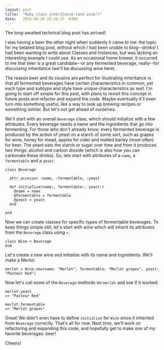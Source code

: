 ```yaml
---
layout: post
title:  "Ruby class inheritance (and wine!)"
date:   2016-08-24 22:26:27 -0400
---
```



The long-awaited technical blog post has arrived! 

I was having a beer the other night when suddenly it came to me: the topic for my belated blog post, without which I had been unable to blog--drinks! I had been wanting to write about Classes and Instances, but was lacking an interesting example I could use. As an occasional home brewer, it occurred to me that beer is a great candidate--or any fermented beverage, really--for discussing inheritance (we'll be discussing wine here).

The reason beer and its cousins are perfect for illustrating inheritance is that all fermented beverages have certain characteristics in common, yet each type and subtype and style have unique characteristics as well. I'm going to start off simple for this post, with plans to revisit this concept in future posts and refactor and expand the code. Maybe eventually it'll even turn into something useful, like a way to look up brewing recipes or something similar. But let's not get ahead of ourselves.

We'll start with an overall ```Beverage``` class, which should initialize with a few attributes. Every beverage needs a name and the ingredients that go into fermenting. For those who don't already know, every fermented beverage is produced by the action of yeast on a starch of some sort, such as grapes for wine, honey for mead, apples for cider and malted barley (most often) for beer. The yeast eats the starch or sugar over time and from it produces two things: alcohol and carbon dioxide (which is also how you can carbonate these drinks). So, lets start with attributes of a ```name```, a ```fermentable``` and a ```yeast```.

```
class Beverage

  attr_accessor :name, :fermentable, :yeast

  def initialize(name:, fermentable:, yeast:)
    @name = name
    @fermentable = fermentable
    @yeast = yeast
  end
	
end
```

Now we can create classes for specific types of fermentable beverages. To keep things simple still, let's start with wine which will inherit its attributes from the ```Beverage``` class using ```<```.

```
class Wine < Beverage
end
```

Let's create a new wine and initialize with its name and ingredients. We'll make a Merlot:

```
merlot = Wine.new(name: "Merlot", fermentable: "Merlot grapes", yeast: "Pasteur Red")
```

Now let's call some of the ```Beverage``` methods on ```merlot``` and see if it worked:

```
merlot.yeast
=> "Pasteur Red"

merlot.fermentable
=> "Merlot grapes"
```

Great! We didn't even have to define ```initialize``` for ```Wine``` since it inherited from ```Beverage``` correctly. That's all for now. Next time, we'll work on refactoring and expanding this code, and hopefully get to make one of my favorite beverages: beer!

Cheers!





